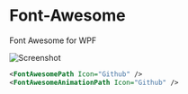 # Font-Awesome
Font Awesome for WPF

![Screenshot](Screenshot.png)

```xml
<FontAwesomePath Icon="Github" />
<FontAwesomeAnimationPath Icon="Github" />
```